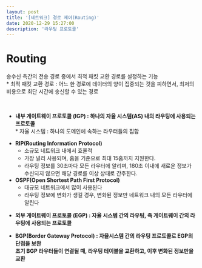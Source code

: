 ```yaml
---
layout: post
title: '[네트워크] 경로 제어(Routing)'
date: 2020-12-29 15:27:00
description: '라우팅 프로토콜'
---
```


# Routing

송수신 측간의 전송 경로 중에서 최적 패킷 교환 경로를 설정하는 기능
<br> \* 최적 패킷 교환 경로 : 어느 한 경로에 데이터의 양이 집중되는 것을 피하면서, 최저의 비용으로 최단 시간에 송신할 수 있는 경로

<br>

- **내부 게이트웨이 프로토콜 (IGP) : 하나의 자율 시스템(AS) 내의 라우팅에 사용되는 프로토콜**
  <br>\* 자율 시스템 : 하나의 도메인에 속하는 라우터들의 집합
  <br>

* **RIP(Routing Information Protocol)**
  - 소규모 네트워크 내에서 효율적
  - 가장 널리 사용되며, 홉을 기준으로 최대 15홉까지 지원한다.
  - 라우팅 정보를 30초마다 모든 라우터에 알리며, 180초 이내에 새로운 정보가 수신되지 않으면 해당 경로를 이상 상태로 간주한다.
    <br>
* **OSPF(Open Shortest Path First Protocol)**
  - 대규모 네트워크에서 많이 사용된다
  - 라우팅 정보에 변화가 생길 경우, 변화된 정보만 네트워크 내의 모든 라우터에 알린다

- **외부 게이트웨이 프로토콜 (EGP) : 자율 시스템 간의 라우팅, 즉 게이트웨이 간의 라우팅에 사용되는 프로토콜**

- **BGP(Border Gateway Protocol) : 자율시스템 간의 라우팅 프로토콜로 EGP의 단점을 보완**<br>
  **초기 BGP 라우터들이 연결될 때, 라우팅 테이블을 교환하고, 이후 변화된 정보만을 교환**
